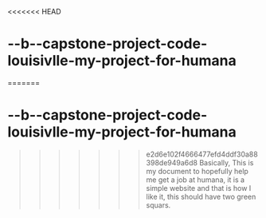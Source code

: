 <<<<<<< HEAD
# --b--capstone-project-code-louisivlle-my-project-for-humana
=======
# --b--capstone-project-code-louisivlle-my-project-for-humana
>>>>>>> e2d6e102f4666477efd4ddf30a88398de949a6d8
Basically, This is my document to hopefully help me get a job at humana, it is a simple website and that is how I like it, this should have two green squars. 